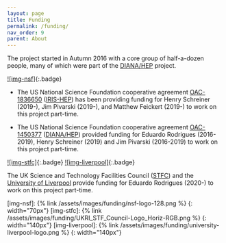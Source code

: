 ```yaml
---
layout: page
title: Funding
permalink: /funding/
nav_order: 9
parent: About
---
```


The project started in Autumn 2016 with a core group of half-a-dozen people,
many of which were part of the [DIANA/HEP][] project.

[![img-nsf]][nsf]{:.badge}

- The US National Science Foundation cooperative agreement [OAC-1836650][] ([IRIS-HEP][])
  has been providing funding for Henry Schreiner (2019-), Jim Pivarski (2019-),
  and Matthew Feickert (2019-) to work on this project part-time.

- The US National Science Foundation cooperative agreement [OAC-1450377][] ([DIANA/HEP][])
  provided funding for Eduardo Rodrigues (2016-2019), Henry Schreiner (2019)
  and Jim Pivarski (2016-2019) to work on this project part-time.

[![img-stfc]][stfc]{:.badge}
[![img-liverpool]][universityofliverpool]{:.badge}

The UK Science and Technology Facilities Council ([STFC][]) and the
[University of Liverpool][universityofliverpool]
provide funding for Eduardo Rodrigues (2020-) to work on this project part-time.

[diana/hep]: https://diana-hep.org/
[iris-hep]: https://iris-hep.org/
[nsf]: https://nsf.gov/
[stfc]: https://stfc.ukri.org/
[universityofliverpool]: https://www.liverpool.ac.uk/
[oac-1450377]: https://nsf.gov/awardsearch/showAward?AWD_ID=1450377
[oac-1836650]: https://nsf.gov/awardsearch/showAward?AWD_ID=1836650

[img-nsf]: {% link /assets/images/funding/nsf-logo-128.png %}
{: width="70px"}
[img-stfc]: {% link /assets/images/funding/UKRI_STF_Council-Logo_Horiz-RGB.png %}
{: width="140px"}
[img-liverpool]: {% link /assets/images/funding/university-liverpool-logo.png %}
{: width="140px"}
